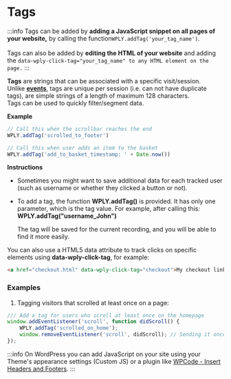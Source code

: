 # Tags

:::info
Tags can be added by **adding a JavaScript snippet on all pages of your website,** by calling the function`WPLY.addTag('your_tag_name')`.\
\
Tags can also be added by **editing the HTML of your website** and adding the `data-wply-click-tag="your_tag_name" to any HTML element on the page.`
:::

**Tags** are strings that can be associated with a specific visit/session.\
Unlike [**events**](events.md), tags are unique per session (i.e. can not have duplicate tags), are simple strings of a length of maximum 128 characters.\
Tags can be used to quickly filter/segment data.

**Example**

```javascript
// Call this when the scrollbar reaches the end
WPLY.addTag('scrolled_to_footer')

// Call this when user adds an item to the basket
WPLY.addTag('add_to_basket_timestamp: ' + Date.now())
```

**Instructions**

* Sometimes you might want to save additional data for each tracked user (such as username or whether they clicked a button or not).
*   To add a tag, the function **WPLY.addTag()** is provided. It has only one parameter, which is the tag value. For example, after calling this: **WPLY.addTag("username\_John")**

    The tag will be saved for the current recording, and you will be able to find it more easily.

You can also use a HTML5 data attribute to track clicks on specific elements using **data-wply-click-tag**, for example:

```html
<a href="checkout.html" data-wply-click-tag="checkout">My checkout link</a>
```

### Examples

1. Tagging visitors that scrolled at least once on a page:

```javascript
/// Add a tag for users who scroll at least once on the homepage
window.addEventListener('scroll', function didScroll() {
    WPLY.addTag('scrolled_on_home');
    window.removeEventListener('scroll', didScroll); // Sending it once is enough, remove listener
});
```

:::info
On WordPress you can add JavaScript on your site using your Theme's appearance settings (Custom JS) or a plugin like [WPCode - Insert Headers and Footers](https://wordpress.org/plugins/insert-headers-and-footers/).
:::
